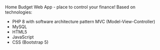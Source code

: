 Home Budget Web App - place to control your finance!
Based on technologies:
- PHP 8 with software architecture pattern MVC (Model-View-Controller)
- MySQL
- HTML5
- JavaScript 
- CSS (Bootstrap 5)
